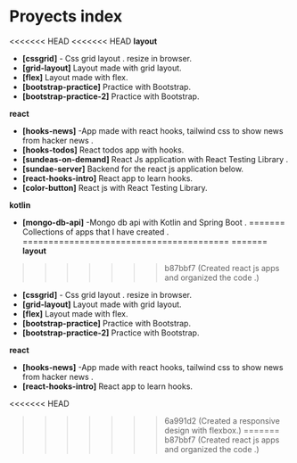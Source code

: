 # Proyects index

<<<<<<< HEAD
<<<<<<< HEAD
**layout**

- **[cssgrid]** - Css grid layout .
  resize in browser.
- **[grid-layout]** Layout made with grid layout.
- **[flex]** Layout made with flex.
- **[bootstrap-practice]** Practice with Bootstrap.
- **[bootstrap-practice-2]** Practice with Bootstrap.

**react**

- **[hooks-news]** -App made with react hooks, tailwind css to show news from hacker news .
- **[hooks-todos]** React todos app with hooks.
- **[sundeas-on-demand]** React Js application with React Testing Library .
- **[sundae-server]** Backend for the react js application below.
- **[react-hooks-intro]** React app to learn hooks.
- **[color-button]** React js with React Testing Library.

**kotlin**

- **[mongo-db-api]** -Mongo db api with Kotlin and Spring Boot .
=======
Collections of apps that I have created .
========================================
=======
__layout__
>>>>>>> b87bbf7 (Created react js apps and organized the code .)

- __[cssgrid]__ - Css grid layout .
  resize in browser.
- __[grid-layout]__ Layout made with grid layout.
- __[flex]__ Layout made with flex.
- __[bootstrap-practice]__ Practice with Bootstrap.
- __[bootstrap-practice-2]__ Practice with Bootstrap.

__react__

- __[hooks-news]__  -App made with react hooks, tailwind css to show news from hacker news .
- __[react-hooks-intro]__ React app to learn hooks.




<<<<<<< HEAD
 
>>>>>>> 6a991d2 (Created a responsive design with flexbox.)
=======
>>>>>>> b87bbf7 (Created react js apps and organized the code .)
